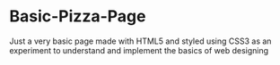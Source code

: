 # Basic-Pizza-Page
Just a very basic page made with HTML5 and styled using CSS3 as an experiment to understand and implement the basics of web designing
